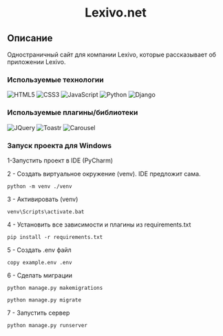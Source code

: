<h1 align="center">Lexivo.net</h1>

## Описание
Одностраничный сайт для компании Lexivo, которые рассказывает об приложении Lexivo.

### Используемые технологии
![HTML5](https://img.shields.io/badge/-HTML5-black?style=flat-square&logo=html5&logoColor=html)
![CSS3](https://img.shields.io/badge/-CSS3-black?style=flat-square&logo=css3&logoColor=css3)
![JavaScript](https://img.shields.io/badge/-JavaScript-black?style=flat-square&logo=javascript)
![Python](https://img.shields.io/badge/-Python-black?style=flat-square&logo=python)
![Django](https://img.shields.io/badge/-Django-black?style=flat-square&logo=django)

### Используемые плагины/библиотеки
![JQuery](https://img.shields.io/badge/-JQuery-black?style=flat-square&logo=jquery&logoColor=jquery)
![Toastr](https://img.shields.io/badge/-Toastr-black?style=flat-square&logo=toastr&logoColor=toastr)
![Carousel](https://img.shields.io/badge/-Carousel-black?style=flat-square&logo=carousel&logoColor=carousel)

### Запуск проекта для Windows

1-Запустить проект в IDE (PyCharm)

2 - Создать виртуальное окружение (venv). IDE предложит сама.
```
python -m venv ./venv
```
3 - Активировать (venv)
```
venv\Scripts\activate.bat
```
4 - Установить все зависимости и плагины из requirements.txt
```
pip install -r requirements.txt
```
5 - Создать .env файл
```
copy example.env .env
```
6 - Сделать миграции
```
python manage.py makemigrations
```
```
python manage.py migrate
```
7 - Запустить сервер
```
python manage.py runserver
```